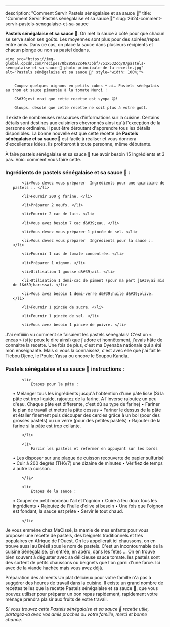 ---
description: "Comment Servir Pastels sénégalaise et sa sauce 🥟"
title: "Comment Servir Pastels sénégalaise et sa sauce 🥟"
slug: 2624-comment-servir-pastels-senegalaise-et-sa-sauce

<p>
	<strong>Pastels sénégalaise et sa sauce 🥟</strong>. 
	On met la sauce à côté pour que chacun se serve selon ses goûts. Les moyennes sont plus pour des soirées/repas entre amis. Dans ce cas, on place la sauce dans plusieurs récipients et chacun plonge ou non sa pastel dedans.
</p>
<p>
	
	<img src="https://img-global.cpcdn.com/recipes/0b285922c4673bbf/751x532cq70/pastels-senegalaise-et-sa-sauce-🥟-photo-principale-de-la-recette.jpg" alt="Pastels sénégalaise et sa sauce 🥟" style="width: 100%;">
	
	
		Coupez quelques oignons en petits cubes + ai… Pastels sénégalais au thon et sauce pimentée à la tomate Merci !
	
		C&#39;est vrai que cette recette est sympa 😉!
	
		Gloups. désolé que cette recette ne soit plus à votre goût.
	
</p>

Il existe de nombreuses ressources d'informations sur la cuisine. Certains détails sont destinés aux cuisiniers chevronnés ainsi qu'à l'exception de la personne ordinaire. Il peut être déroutant d'apprendre tous les détails disponibles. La bonne nouvelle est que cette recette de <strong> Pastels sénégalaise et sa sauce 🥟 </strong> est facile à réaliser et vous donnera d'excellentes idées. Ils profiteront à toute personne, même débutante.

<!--inarticleads1-->

À faire pastels sénégalaise et sa sauce 🥟 tue avoir besoin 15 Ingrédients et 3 pas. Voici comment vous faire cette.

<h3>Ingrédients de pastels sénégalaise et sa sauce 🥟 :</h3>

<ol>
	
		<li>Vous devez vous préparer  Ingrédients pour une quinzaine de pastels :. </li>
	
		<li>Fournir 200 g farine. </li>
	
		<li>Préparer 2 oeufs. </li>
	
		<li>Fournir 2 cac de lait. </li>
	
		<li>Vous avez besoin 7 cac d&#39;eau. </li>
	
		<li>Vous devez vous préparer 1 pincée de sel. </li>
	
		<li>Vous devez vous préparer  Ingrédients pour la sauce :. </li>
	
		<li>Fournir 1 cas de tomate concentrée. </li>
	
		<li>Préparer 1 oignon. </li>
	
		<li>Utilisation 1 gousse d&#39;ail. </li>
	
		<li>Utilisation 1 demi-cac de piment (pour ma part j&#39;ai mis de l&#39;harissa). </li>
	
		<li>Vous avez besoin 1 demi-verre d&#39;huile d&#39;olive. </li>
	
		<li>Fournir 1 pincée de sucre. </li>
	
		<li>Fournir 1 pincée de sel. </li>
	
		<li>Vous avez besoin 1 pincée de poivre. </li>
	
</ol>

J&#39;ai enfiiiiin vu comment se faisaient les pastels sénégalais! C&#39;est un « encas » (si je peux le dire ainsi) que j&#39;adore et honnêtement, j&#39;avais hâte de connaitre la recette. Une fois de plus, c&#39;est ma Dyenaba nationale qui a été mon enseignante. Mais si vous la connaissez, c&#39;est avec elle que j&#39;ai fait le Tiebou Djene, le Poulet Yassa ou encore le Soupou Kandia. 

<!--inarticleads2-->

<h3>Pastels sénégalaise et sa sauce 🥟 instructions :</h3>

<ol>
	
		<li>
			Étapes pour la pâte :
• Mélanger tous les ingrédients jusqu&#39;à l&#39;obtention d&#39;une pâte lisse (Si la pâte est trop liquide, rajoutez de la farine. A l&#39;inverse rajoutez un peu d&#39;eau. Chaque pâte est differente, c&#39;est dû au type de farine)
• Fariner le plan de travail et mettre la pâte dessus
• Fariner le dessus de la pâte et étaller finement puis découper des cercles grâce à un bol (pour des grosses pastels) ou un verre (pour des petites pastels)
• Rajouter de la farine si la pâte est trop collante.
			
			
		</li>
	
		<li>
			Farcir les pastels et refermer en appuyant sur les bords
• Les disposer sur une plaque de cuisson recouverte de papier sulfurisé
• Cuir à 200 degrés (TH6/7) une dizaine de minutes
• Vérifiez de temps à autre la cuisson.
			
			
		</li>
	
		<li>
			Étapes de la sauce : 
• Couper en petit morceau l&#39;ail et l&#39;ognion
• Cuire à feu doux tous les ingrédients 
• Rajoutez de l&#39;huile d&#39;olive si besoin
• Une fois que l&#39;oignon est fondant, la sauce est prête
• Servir le tout chaud.
			
			
		</li>
	
</ol>

Je vous emmène chez MaCissé, la mamie de mes enfants pour vous proposer une recette de pastels, des beignets traditionnels et très populaires en Afrique de l&#39;Ouest. On les appellerait ici chaussons, on en trouve aussi au Brésil sous le nom de pastels. C&#39;est un incontournable de la cuisine Sénégalaise. En entrée, en apéro, dans les fêtes … On en trouve bien souvent à déguster avec sa délicieuse sauce tomate. les pastels sont des sortent de petits chaussons ou beignets que l&#39;on garni d&#39;une farce. Ici avec de la viande hachée mais vous avez déjà. 

<!--inarticleads1-->

<p>
Préparation des aliments Un plat délicieux pour votre famille n'a pas à suggérer des heures de travail dans la cuisine. Il existe un grand nombre de recettes telles que la recette Pastels sénégalaise et sa sauce 🥟, que vous pouvez utiliser pour préparer un bon repas rapidement, rapidement votre ménage prendra plaisir aux fruits de votre travail.
</p>

<p>
<i>Si vous trouvez cette Pastels sénégalaise et sa sauce 🥟 recette utile, partagez-la avec vos amis proches ou votre famille, merci et bonne chance.</i>
</p>
